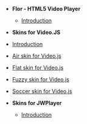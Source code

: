 - **Flor - HTML5 Video Player**
  - [Introduction](/flor/README.md)

- **Skins for Video.JS**
 - [Introduction](/videojs/README.md)
 - [Air skin for Video.js](/videojs/air/README.md)
 - [Flat skin for Video.js](/videojs/flat/README.md)
 - [Fuzzy skin for Video.js](/videojs/fuzzy/README.md)
 - [Soccer skin for Video.js](/videojs/soccer/README.md)

- **Skins for JWPlayer**
  - [Introduction](/jwplayer/README.md)